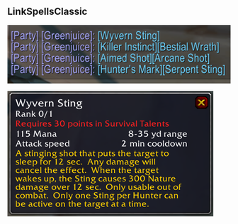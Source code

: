 ## LinkSpellsClassic
![Chat link preview](https://github.com/techiew/LinkSpellsClassic/blob/master/chat%20link%20preview.png)

![Tooltip preview](https://github.com/techiew/LinkSpellsClassic/blob/master/tooltip%20preview.png)
